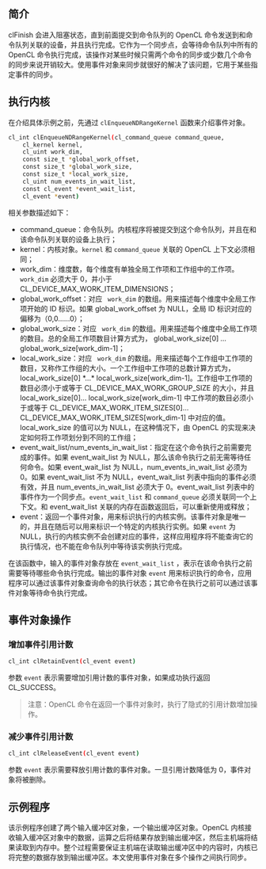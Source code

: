 ## 简介
clFinish 会进入阻塞状态，直到前面提交到命令队列的 OpenCL 命令发送到和命令队列关联的设备，并且执行完成。它作为一个同步点，会等待命令队列中所有的 OpenCL 命令执行完成，该操作对某些时候只需两个命令的同步或少数几个命令的同步来说开销较大。使用事件对象来同步就很好的解决了该问题，它用于某些指定事件的同步。

## 执行内核
在介绍具体示例之前，先通过 `clEnqueueNDRangeKernel` 函数来介绍事件对象。
```bash
cl_int clEnqueueNDRangeKernel(cl_command_queue command_queue,
 	cl_kernel kernel,
 	cl_uint work_dim,
 	const size_t *global_work_offset,
 	const size_t *global_work_size,
 	const size_t *local_work_size,
 	cl_uint num_events_in_wait_list,
 	const cl_event *event_wait_list,
 	cl_event *event)
```
相关参数描述如下：

- command_queue：命令队列。内核程序将被提交到这个命令队列，并且在和该命令队列关联的设备上执行；
- kernel：内核对象。`kernel` 和 `command_queue` 关联的 OpenCL 上下文必须相同；
- work_dim：维度数，每个维度有单独全局工作项和工作组中的工作项。`work_dim` 必须大于 0，并小于 CL_DEVICE_MAX_WORK_ITEM_DIMENSIONS；
- global_work_offset：对应 ` work_dim` 的数组。用来描述每个维度中全局工作项开始的 ID 标识。如果 global_work_offset 为 NULL，全局 ID 标识对应的偏移为（0,0……0）；
- global_work_size：对应 ` work_dim` 的数组。用来描述每个维度中全局工作项的数目。总的全局工作项数目计算方式为， global_work_size[0] *...* global_work_size[work_dim-1]；
- local_work_size：对应 ` work_dim` 的数组。用来描述每个工作组中工作项的数目，又称作工作组的大小。一个工作组中工作项的总数计算方式为，local_work_size[0] \*...\* local_work_size[work_dim-1]。工作组中工作项的数目必须小于或等于 CL_DEVICE_MAX_WORK_GROUP_SIZE 的大小，并且 local_work_size[0]... local_work_size[work_dim-1] 中工作项的数目必须小于或等于 CL_DEVICE_MAX_WORK_ITEM_SIZES[0]... CL_DEVICE_MAX_WORK_ITEM_SIZES[work_dim-1] 中对应的值。local_work_size 的值可以为 NULL，在这种情况下，由 OpenCL 的实现来决定如何将工作项划分到不同的工作组；
- event_wait_list/num_events_in_wait_list：指定在这个命令执行之前需要完成的事件。如果 event_wait_list 为 NULL，那么该命令执行之前无需等待任何命令。如果 event_wait_list 为 NULL，num_events_in_wait_list 必须为 0。如果 event_wait_list 不为 NULL，event_wait_list 列表中指向的事件必须有效，并且 num_events_in_wait_list 必须大于 0。event_wait_list 列表中的事件作为一个同步点。`event_wait_list` 和 `command_queue` 必须关联同一个上下文。和 event_wait_list 关联的内存在函数返回后，可以重新使用或释放；
- event：返回一个事件对象，用来标识执行的内核实例。该事件对象是唯一的，并且在随后可以用来标识一个特定的内核执行实例。如果 `event` 为 NULL，执行的内核实例不会创建对应的事件，这样应用程序将不能查询它的执行情况，也不能在命令队列中等待该实例执行完成。

在该函数中，输入的事件对象存放在 `event_wait_list` ，表示在该命令执行之前需要等待哪些命令执行完成。输出的事件对象 `event` 用来标识执行的命令，应用程序可以通过该事件对象查询命令的执行状态；其它命令在执行之前可以通过该事件对象等待命令执行完成。

## 事件对象操作

### 增加事件引用计数
```bash
cl_int clRetainEvent(cl_event event)
```
参数 `event` 表示需要增加引用计数的事件对象，如果成功执行返回 CL_SUCCESS。

> 注意：OpenCL 命令在返回一个事件对象时，执行了隐式的引用计数增加操作。

### 减少事件引用计数
```bash
cl_int clReleaseEvent(cl_event event)
```
参数 `event` 表示需要释放引用计数的事件对象。一旦引用计数降低为 0，事件对象将被删除。

## 示例程序
该示例程序创建了两个输入缓冲区对象，一个输出缓冲区对象。OpenCL 内核接收输入缓冲区对象中的数据，运算之后将结果存放到输出缓冲区，然后主机端将结果读取到内存中。整个过程需要保证主机端在读取输出缓冲区中的内容时，内核已将完整的数据存放到输出缓冲区。本文使用事件对象在多个操作之间执行同步。

